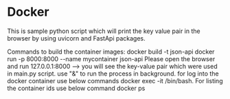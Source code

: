 # Docker
This is sample python script which will print the key value pair in the browser by using uvicorn and FastApi packages.

Commands to build the container images:
docker build -t json-api
docker run -p 8000:8000 --name mycontainer json-api 
Please open the browser and run 127.0.0.1:8000  --> you will see the key-value pair which were used in main.py script.
use "&" to run the process in background.
for log into the docker container use below commands
docker exec -it <container-id> /bin/bash.
For listing the container ids use below command
docker ps
